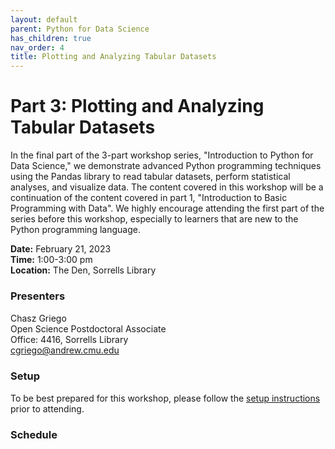 ```yaml
---
layout: default
parent: Python for Data Science
has_children: true
nav_order: 4
title: Plotting and Analyzing Tabular Datasets
---
```


# Part 3: Plotting and Analyzing Tabular Datasets

In the final part of the 3-part workshop series, "Introduction to Python for Data Science," we demonstrate advanced Python programming techniques using the Pandas library to read tabular datasets, perform statistical analyses, and visualize data. The content covered in this workshop will be a continuation of the content covered in part 1, "Introduction to Basic Programming with Data". We highly encourage attending the first part of the series before this workshop, especially to learners that are new to the Python programming language.  

**Date:** February 21, 2023   
**Time:** 1:00-3:00 pm   
**Location:** The Den, Sorrells Library   

### Presenters
Chasz Griego <a href='https://github.com/chaszg' target='_blank'><img src='../../content/img/GitHub-Mark-custom.svg' style='width:15px; padding:0; border:none !important;'></a>  
Open Science Postdoctoral Associate  
Office: 4416, Sorrells Library  
[cgriego@andrew.cmu.edu](mailto:cgriego@andrew.cmu.edu)  

### Setup

To be best prepared for this workshop, please follow the [setup instructions](../setup)
prior to attending.

### Schedule
